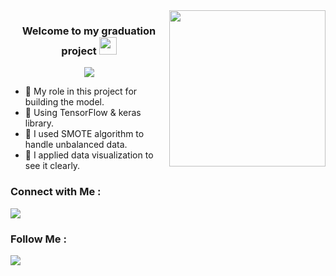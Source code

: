 
<img width="250" align="right" src="https://www.odinschool.com/hubfs/Imported_Blog_Media/giphy-Aug-30-2021-08-36-20-58-AM.gif">

<h3 align="center">
  Welcome to my graduation project
  <img src="https://cdn0.iconfinder.com/data/icons/smart-technology-malibu-volume-1/128/artificial-intelligence-1024.png" width="28">
</h3>

<!-- Typing SVG by DenverCoder1 - https://github.com/DenverCoder1/readme-typing-svg -->
<p align="center">
  <a href="https://github.com/DenverCoder1/readme-typing-svg"><img src="https://readme-typing-svg.herokuapp.com/?lines=%20Alzheimer%20Detection%20;%20Building%20the%20model&font=Fira%20Code&center=true&width=440&height=45&color=ecb306&vCenter=true&size=22"></a>
</p> 

- 🧠 My role in this project for building the model.
- 🧠 Using TensorFlow & keras library.
- 🧠 I used SMOTE algorithm to handle unbalanced data.
- 🧠 I applied data visualization to see it clearly.
  
### Connect with Me :

<a href="https://www.linkedin.com/in/omarmaher0" target="_blank"><img src="https://img.shields.io/badge/-Omar%20Maher-0077B5?style=for-the-badge&logo=Linkedin&logoColor=white"/></a>

### Follow Me :

<a href="https://www.youtube.com/@brefat" target="_blank"><img src="https://img.shields.io/badge/-Omar%20Maher-0077B5?style=for-the-badge&logo=youtube&logoColor=white"/></a>

